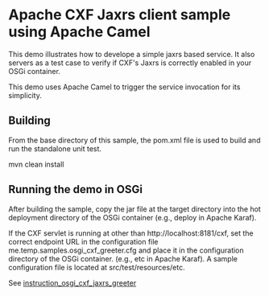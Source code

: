 Apache CXF Jaxrs client sample using Apache Camel
=================================================

This demo illustrates how to develope a simple jaxrs based
service. It also servers as a test case to verify if CXF's
Jaxrs is correctly enabled in your OSGi container.

This demo uses Apache Camel to trigger the service invocation
for its simplicity.

Building
--------
From the base directory of this sample, the pom.xml file
is used to build and run the standalone unit test.

  mvn clean install
  
Running the demo in OSGi
------------------------
After building the sample, copy the jar file at the target
directory into the hot deployment directory of the OSGi
container (e.g., deploy in Apache Karaf).


If the CXF servlet is running at other than http://localhost:8181/cxf,
set the correct endpoint URL in the configuration file 
me.temp.samples.osgi_cxf_greeter.cfg and place it in the configuration 
directory of the OSGi container. (e.g., etc in Apache Karaf). A sample
configuration file is located at src/test/resources/etc.

See
[instruction_osgi_cxf_jaxrs_greeter](https://github.com/elakito/testzone/blob/master/samples/instruction_osgi_cxf_jaxrs_greeter.txt)
